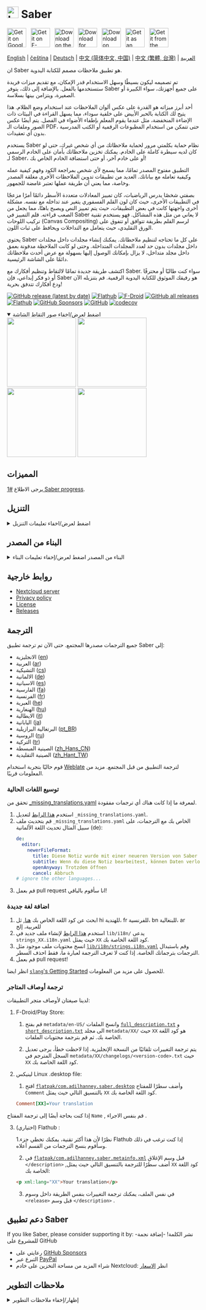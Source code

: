 # <img src="https://github.com/saber-notes/saber/raw/main/assets/icon/icon.png" width="30" height="30" alt="Logo"> Saber

[<img src='https://github.com/saber-notes/saber/blob/main/assets_raw/badges/google-play-badge.png'
    alt='Get it on Google Play'
    height=50>][google_play]
&nbsp;
[<img src="https://github.com/saber-notes/saber/blob/main/assets_raw/badges/f-droid-badge.png"
    alt="Get it on F-Droid"
    height=50>][f-droid]
&nbsp;
[<img src="https://github.com/saber-notes/saber/blob/main/assets_raw/badges/app-store-badge.svg"
    alt="Download on the App Store"
    height=50>][app_store]
&nbsp;
[<img src="https://github.com/saber-notes/saber/blob/main/assets_raw/badges/windows-badge.png"
    alt="Download for Windows"
    height=50>][download_windows]
&nbsp;
[<img src="https://github.com/saber-notes/saber/blob/main/assets_raw/badges/flathub-badge.svg"
    alt="Download on Flathub"
    height=50>][flathub]
&nbsp;
[<img src="https://github.com/saber-notes/saber/blob/main/assets_raw/badges/appimage-logo.png"
    alt="Get it as an AppImage"
    height=50>][download_appimage]
&nbsp;
[<img src="https://github.com/saber-notes/saber/blob/main/assets_raw/badges/snap-badge.svg"
    alt="Get it from the Snap Store"
    height=50>][snap]

[English](https://github.com/saber-notes/saber/blob/main/README.md) |
[čeština](https://github.com/saber-notes/saber/blob/main/README-cs.md) |
[Deutsch](https://github.com/saber-notes/saber/blob/main/README-de.md) |
[中文 (简体中文, 中国)](https://github.com/saber-notes/saber/blob/main/README-zh-CN.md) |
[中文 (繁體, 台灣)](https://github.com/saber-notes/saber/blob/main/README-zh-TW.md) |
[العربية](https://github.com/saber-notes/saber/blob/main/README-ar.md) 

ان Saber هو تطبيق ملاحظات مصمم للكتابة اليدوية.

تم تصميمه ليكون بسيطًا وسهل الاستخدام قدر الإمكان، مع تقديم ميزات فريدة ستستخدمها بالفعل. بالإضافة إلى ذلك، يتوفر Saber على جميع أجهزتك، سواء الكبيرة أو الصغيرة، ويتزامن بينها بسلاسة.

أحد أبرز ميزاته هو القدرة على عكس ألوان الملاحظات عند استخدام وضع الظلام. هذا يتيح لك الكتابة بالحبر الأبيض على خلفية سوداء، مما يسهل القراءة في البيئات ذات الإضاءة المنخفضة، مثل عندما يقوم المعلم بإطفاء الأضواء في الفصل. يتم أيضًا عكس الصور وملفات الـ PDF، حتى تتمكن من استخدام المطبوعات الرقمية أو الكتب المدرسية بدون أي تعقيدات.

يستخدم Saber نظام حماية بكلمتي مرور لحماية ملاحظاتك من أي شخص غيرك، حتى لو كان لديه سيطرة كاملة على الخادم. يمكنك تخزين ملاحظاتك بأمان على الخادم الرسمي لـ Saber، أو على خادم آخر، أو حتى استضافة الخادم الخاص بك!

التطبيق مفتوح المصدر تمامًا، مما يسمح لأي شخص بمراجعة الكود وفهم كيفية عمله وكيفية تعامله مع بياناتك. العديد من تطبيقات تدوين الملاحظات الأخرى مغلقة المصدر وخاصة، مما يعني أن طريقة عملها تعتبر غامضة للجمهور.

بصفتي شخصًا يدرس الرياضيات، كان تمييز المعادلات متعددة الأسطر دائمًا أمرًا مزعجًا في التطبيقات الأخرى، حيث كان لون القلم الفسفوري يتغير عند تداخله مع نفسه. مشكلة أخرى واجهتها كانت في بعض التطبيقات، حيث يتم تمييز النص ويصبح باهتًا، مما يجعل من الصعب قراءته. قلم التمييز في Saber لا يعاني من مثل هذه المشاكل. فهو يستخدم تقنية تركيب اللوحات (Canvas Compositing) لرسم القلم بطريقة تتوافق أو تتفوق على الورق التقليدي، حيث يتعامل مع التداخلات ويحافظ على ثبات اللون.

يحتوي Saber على كل ما تحتاجه لتنظيم ملاحظاتك. يمكنك إنشاء مجلدات داخل مجلدات داخل مجلدات بدون حد لعدد المجلدات المتداخلة. وحتى لو كانت الملاحظة مدفونة بعمق داخل مجلد متداخل، لا يزال بإمكانك الوصول إليها بسهولة مع عرض أحدث ملاحظاتك دائمًا على الشاشة الرئيسية.

اكتشف طريقة جديدة تمامًا لالتقاط وتنظيم أفكارك مع Saber. سواء كنت طالبًا أو محترفًا أو ذو فكر إبداعي، فإن Saber هو رفيقك الموثوق للكتابة اليدوية الرقمية. قم بتنزيله الآن ودع أفكارك تتدفق بحرية!

[![GitHub release (latest by date)](https://img.shields.io/github/v/release/saber-notes/saber)](https://github.com/saber-notes/saber/releases/latest)
[![Flathub](https://img.shields.io/flathub/v/com.adilhanney.saber)](https://flathub.org/apps/details/com.adilhanney.saber)
[![F-Droid](https://img.shields.io/f-droid/v/com.adilhanney.saber)](https://f-droid.org/en/packages/com.adilhanney.saber/)
[![GitHub all releases](https://img.shields.io/github/downloads/saber-notes/saber/total?label=GitHub%20downloads)](https://github.com/saber-notes/saber/releases)
[![Flathub](https://img.shields.io/flathub/downloads/com.adilhanney.saber?label=Flathub%20downloads)](https://flathub.org/apps/details/com.adilhanney.saber)
[![GitHub Sponsors](https://img.shields.io/github/sponsors/adil192)](https://github.com/sponsors/adil192)
[![GitHub](https://img.shields.io/github/license/saber-notes/saber)](https://github.com/saber-notes/saber/blob/main/LICENSE.md)
[![codecov](https://codecov.io/gh/saber-notes/saber/branch/main/graph/badge.svg?token=EGQSN0THW2)](https://codecov.io/gh/saber-notes/saber)

<details open>
<summary>اضغط لعرض/اخفاء صور التقاط الشاشة</summary>

<div>
<img src="https://github.com/saber-notes/saber/raw/main/metadata/en-US/images/phoneScreenshots/1_home.png" width="180">
<img src="https://github.com/saber-notes/saber/raw/main/metadata/en-US/images/phoneScreenshots/2_editor.png" width="180">
<img src="https://github.com/saber-notes/saber/raw/main/metadata/en-US/images/phoneScreenshots/3_login.png" width="180">
<img src="https://github.com/saber-notes/saber/raw/main/metadata/en-US/images/phoneScreenshots/4_settings.png" width="180">
</div>
</details>

## المميزات

يرجى الاطلاع [#1 Saber progress][progress].

## التنزيل

<details>
<summary>اضغط لعرض/اخفاء تعليمات التنزيل</summary>

#### اندرويد Android

خيارات:

1- تحميل من متجر Play.

2- تحميل من F-Droid.

لاحظ أن إصدار F-Droid غير مُحسّن لأجهزة Onyx Boox لأن ذلك يتطلب
     [ اعتماديات خاصة](https://github.com/saber-notes/saber/issues/219) من Onyx.

3- قم بتنزيل وتثبيت `Saber_{version}.apk` من أحدث [اصدار][releases].

#### لينوكس Linux

الخيار 1 (موصى به): قم بتثبيت الحزمة المسطحة من [Flathub][flathub] باستخدام : `flatpak --user install com.adilhanney.saber`.

الخيار 2: 
قم بتنزيل `Saber-{version}-x86_64.AppImage` من اخر [اصدار][releases],
واجعله قابلاً للتنفيذ باستخدام `chmod +x Saber-*-x86_64.AppImage`, ثم قم بتشغيله.

الخيار 3:
هناك حزمة [snap][snap] غير رسمية متوفرة بفضل @soumyaDghosh.
باستخدام `sudo snap install saber`


#### ويندوز Windows

قم بتنزيل وتثبيت `SaberInstaller_{version}.exe` من أحدث  [اصدار][releases].

إذا ظهرت لك أخطاء بسبب ملفات dll المفقودة، تأكد من تثبيت [Visual C++ Redistributable](https://learn.microsoft.com/en-us/cpp/windows/latest-supported-vc-redist) .

#### اجهزة الايفون  iOS and macOS

قم بتنزيل Saber من متجر التطبيقات [App Store][app_store].

</details>

## البناء من المصدر

<details>
<summary>
البناء من المصدر
اضغط لعرض/إخفاء تعليمات البناء</summary>

### 1. قم بتثبيت flutter
https://docs.flutter.dev/get-started/install
### 2. قم استنساخ هذا المشروع

```bash
git clone https://github.com/saber-notes/saber.git
```
### 3. احصل على التبعيات dependencies
```bash
flutter pub get
```

### 4. قم بتثبيت التبعيات الإضافية additional dependencies

يمكن تلخيص إعداد الحزمة  [super_clipboard](https://pub.dev/packages/super_clipboard)
كالاتي:
- قم بتثبيت [Rust](https://www.rust-lang.org/tools/install)
- قم بتثبيت NDK 26.1.10909125 إذا كنت تقوم بالبناء لنظام Android
### 5. البناء لـ...

#### لينكس Linux

`sudo apt install libsecret-1-dev libjsoncpp-dev libgstreamer1.0-dev libgstreamer-plugins-base1.0-dev webkit2gtk-4.1-dev`
`flutter build linux`

هذا يكفي لاستخدام التطبيق على جهاز الكمبيوتر الخاص بك، ولكن إذا كنت ترغب في توزيع بنائك، عليك استخدام بيئة قابلة للتنبؤ: استنسخ هذا repo واستخدم  GitHub Action
[البناء باستخدام لينيكس](https://github.com/saber-notes/saber/actions/workflows/linux.yml) بدلا من ذلك.

#### اندرويد Android

`flutter build apk`

قد تحتاج إلى إنشاء شهادة توقيع وإنشاء ملف android/key.properties. المزيد من المعلومات هنا: https://docs.flutter.dev/deployment/android#create-an-upload-keystore

ملاحظة:
يتم بناء الإصدارات مفتوحة المصدر FOSS/[F-Droid][f-droid-manifest] بطريقة مختلفة قليلاً:
```bash
./patches/remove_proprietary_dependencies.sh
flutter build apk
```

#### ويندوز Windows

`flutter build windows`

تم إنشاء مثبت ويندوز باستخدام [Inno Setup](https://jrsoftware.org/isinfo.php).
 لإنشاء المثبت الخاص بك، قم بتشغيل أمر البناء أعلاه، ثم قم بتعديل وتشغيل
[installers/desktop_inno_script.iss](https://github.com/saber-notes/saber/blob/main/installers/desktop_inno_script.iss)
باستخدام Inno Setup Compiler.

#### الايفون iOS and macOS

إذا كنت تمتلك جهاز macOS، يمكنك 
[البناء لنظام iOS ](https://docs.flutter.dev/deployment/ios#create-an-app-bundle)
باستخدام الامر `flutter build ipa` او
[البناء لنظام macOS](https://docs.flutter.dev/deployment/macos#create-a-build-archive-with-xcode)
باستخدام `flutter build macos`.

إذا لم يكن لديك جهاز macOS، استنسخ هذا repo واستخدم   GitHub Action
[Build for macOS and iOS](https://github.com/saber-notes/saber/actions/workflows/apple.yml).
بدلاً من ذلك، اتبع هذا الفيديو التعليمي على اليوتيوب
[How to compile a flutter application to iPhone with no mac (free | no jailbreak)](https://www.youtube.com/watch?v=m3_6z2wfHiY)
للبناء يدويًا باستخدام [Codemagic](https://codemagic.io/start/).

</details>

## روابط خارجية

- [Nextcloud server][nextcloud]
- [Privacy policy][privacy]
- [License][license]
- [Releases][releases]

## الترجمة

جميع الترجمات مصدرها المجتمع. حتى الآن تم ترجمة تطبيق Saber إلى:
- الانجليزية ([en](https://github.com/saber-notes/saber/blob/main/lib/i18n/strings.i18n.yaml))
- العربية ([ar](https://github.com/saber-notes/saber/blob/main/lib/i18n/strings_ar.i18n.yaml))
- التشيكية ([cs](https://github.com/saber-notes/saber/blob/main/lib/i18n/strings_cs.i18n.yaml))
- الالمانية ([de](https://github.com/saber-notes/saber/blob/main/lib/i18n/strings_de.i18n.yaml))
- الاسبانية ([es](https://github.com/saber-notes/saber/blob/main/lib/i18n/strings_es.i18n.yaml))
- الفارسية ([fa](https://github.com/saber-notes/saber/blob/main/lib/i18n/strings_fa.i18n.yaml))
- الفرنسية ([fr](https://github.com/saber-notes/saber/blob/main/lib/i18n/strings_fr.i18n.yaml))
- العبرية ([he](https://github.com/saber-notes/saber/blob/main/lib/i18n/strings_he.i18n.yaml))
- الهنغارية ([hu](https://github.com/saber-notes/saber/blob/main/lib/i18n/strings_hu.i18n.yaml))
- الايطالية ([it](https://github.com/saber-notes/saber/blob/main/lib/i18n/strings_it.i18n.yaml))
- اليابانية ([ja](https://github.com/saber-notes/saber/blob/main/lib/i18n/strings_ja.i18n.yaml))
- البرتغالية البرازيلية ([pt_BR](https://github.com/saber-notes/saber/blob/main/lib/i18n/strings_pt_BR.i18n.yaml))
- الروسية ([ru](https://github.com/saber-notes/saber/blob/main/lib/i18n/strings_ru.i18n.yaml))
- التركية ([tr](https://github.com/saber-notes/saber/blob/main/lib/i18n/strings_tr.i18n.yaml))
- الصينية المبسطة ([zh_Hans_CN](https://github.com/saber-notes/saber/blob/main/lib/i18n/strings_zh_Hans_CN.i18n.yaml))
- الصينية التقليدية ([zh_Hant_TW](https://github.com/saber-notes/saber/blob/main/lib/i18n/strings_zh_Hant_TW.i18n.yaml))

قوم حاليًا بتجربة استخدام 
[Weblate](https://hosted.weblate.org/projects/saber-notes/saber/)
 لترجمة التطبيق من قبل المجتمع. مزيد من المعلومات قريبًا.
### توسيع اللغات الحالية

تحقق من  [_missing_translations.yaml](https://github.com/saber-notes/saber/blob/main/lib/i18n/_missing_translations.yaml)
 لمعرفة ما إذا كانت هناك أي ترجمات مفقودة.
1. استخدم [هذا الرابط](https://github.com/saber-notes/saber/edit/main/lib/i18n/_missing_translations.yaml)
   لتعديل `_missing_translations.yaml`.
2. قم بتحديث ملف  `_missing_translations.yaml` الخاص بك مع الترجمات، على سبيل المثال تحديث اللغة الألمانية (de):
    ```yaml
    de:
      editor:
        newerFileFormat:
          title: Diese Notiz wurde mit einer neueren Version von Saber bearbeitet
          subtitle: Wenn du diese Notiz bearbeitest, können Daten verloren gehen. Möchtest du die Notiz trotzdem öffnen?
          openAnyway: Trotzdem öffnen
          cancel: Abbruch
    # ignore the other languages...
    ```
3. قم بعمل  pull request انا سأقوم بالباقي!

### اضافة لغة جديدة

1. ابحث عن كود اللغة الخاص بك [هنا](https://saimana.com/list-of-country-locale-code/),
   ثل hi للهندية، fr للفرنسية، bn للبنغالية، ar للعربية، إلخ
2. استخدم [هذا الرابط](https://github.com/saber-notes/saber/new/main/lib/i18n/)
    لإنشاء ملف جديد في `lib/i18n/` يدعى `strings_XX.i18n.yaml`
   حيث يمثل `XX` كود اللغة الخاصة بك.
3. انسخ محتويات ملف موجود مثل 
   [`lib/i18n/strings.i18n.yaml`](https://github.com/saber-notes/saber/blob/main/lib/i18n/strings.i18n.yaml)
  وقم باستبدال الترجمات بترجماتك الخاصة. إذا كنت لا تعرف الترجمة لعبارة ما، فقط احذف السطر.
4. قم بعمل pull request!

انظر ايضا [`slang`'s Getting Started](https://pub.dev/packages/slang#getting-started)  للحصول على مزيد من المعلومات.

### ترجمة أوصاف المتاجر

لدينا صيغتان لأوصاف متجر التطبيقات:
1. F-Droid/Play Store:

   1. قم بفتح `metadata/en-US/` وانسخ الملفات
      [`full_description.txt`](https://github.com/saber-notes/saber/blob/main/metadata/en-US/full_description.txt)
      و
      [`short_description.txt`](https://github.com/saber-notes/saber/blob/main/metadata/en-US/short_description.txt)
       الى مجلد `metadata/XX/`  حيث `XX` هو كود اللغة الخاصة بك.
      ثم قم بترجمة محتويات الملفات.

   2. يتم ترجمة التغييرات تلقائيًا من النسخة الإنجليزية. إذا لاحظت خطأ، يرجى تعديل السجل المترجم في
       `metadata/XX/changelogs/<version-code>.txt` حيث `XX`  كود اللغة الخاصة بك.

2. لينيكس Linux .desktop file:

   1. افتح
   [`flatpak/com.adilhanney.saber.desktop`](https://github.com/saber-notes/saber/blob/main/flatpak/com.adilhanney.saber.desktop)
  وأضف سطرًا للمفتاح  `Comment` بالتنسيق التالي حيث يمثل `XX`  كود اللغة الخاصة بك.
    ```ini
    Comment[XX]=Your translation
    ```
 إذا كنت بحاجة أيضًا إلى ترجمة المفتاح `Name` , قم بنفس الاجراء .

3. (اختياري) Flathub :

   1.نظرًا لأن هذا أكثر تقنية، يمكنك تخطي جزء Flathub إذا كنت ترغب في ذلك وسأقوم بنسخ الترجمات من القسم أعلاه.
   
   2. في [`flatpak/com.adilhanney.saber.metainfo.xml`](https://github.com/saber-notes/saber/blob/main/flatpak/com.adilhanney.saber.metainfo.xml)
       قبل وسم الإغلاق `</description>` ,أضف سطرًا للترجمة بالتنسيق التالي حيث يمثل `XX` كود اللغة الخاصة بك:
    ```html
    <p xml:lang="XX">Your translation</p>
    ```

   3. في نفس الملف، يمكنك ترجمة التغييرات بنفس الطريقة داخل وسوم `<release>`  قبل وسم `</description>` .


## دعم تطبيق Saber

If you like Saber, please consider supporting it by:
-نشر الكلمة!
-إضافة نجمة للمشروع على GitHub
- رعايتي على [GitHub Sponsors](https://github.com/sponsors/adil192)
- التبرع عبر [PayPal](https://paypal.me/adilhanney)
- شراء المزيد من مساحة التخزين على خادم Nextcloud: انظر [الاسعار](pricing.md)

## ملاحظات التطوير

<details>
<summary>إظهار/إخفاء ملاحظات التطوير</summary>

- عند تحديث **اصدار التطبيق**:
  - قم بتشغيل `./scripts/bump_version.sh <version-name> <version-code>`
    (قم بتشغيل `./scripts/bump_version.sh --help`لمزيد من المعلومات)
  - عند تحديث إصدار التطبيق: `metadata/en-US/changelogs/`
    و `flatpak/com.adilhanney.saber.metainfo.xml`,
    ثم قم بتشغيل `dart scripts/translate_changelogs.dart` كما يوجهك سكريبت الاوامر.
- عند تحديث **الايقونات **, قم بتشغيل الأوامر التالية:
  - عام: `dart run icons_launcher:create`
  - ايقونات Flatpak : `cd assets/icon && ./resize-icon.sh`
- عند تحديث **الترجمات**...
  -قم بتشغيل الأوامر التالية:
    - `dart run slang apply --locale=XX` اذا كنت تريد تطبيق _missing_translations.yaml
    - `dart run slang`
    - `dart run slang analyze --full`
  - إذا كنت تضيف لغة جديدة، قم بتحديث:
    - `CFBundleLocalizations` في `ios/Runner/Info.plist`
    - `CFBundleLocalizations` في `macos/Runner/Info.plist`
    - `android/app/src/main/res/xml/locales_config.xml`
    - `lib/data/locales.dart`
    - `README.md` في الاعلى في قسم "Translating" .
    - ثم قم بتشغيل `dart scripts/translate_changelogs.dart` لترجمة سجل التغييرات.

</details>

[f-droid]: https://f-droid.org/packages/com.adilhanney.saber/
[flathub]: https://flathub.org/apps/details/com.adilhanney.saber
[google_play]: https://play.google.com/store/apps/details?id=com.adilhanney.saber
[snap]: https://snapcraft.io/saber
[app_store]: https://apps.apple.com/us/app/saber/id1671523739
[download_windows]: https://github.com/saber-notes/saber/releases/download/v0.25.2/SaberInstaller_v0.25.2.exe
[download_appimage]: https://github.com/saber-notes/saber/releases/download/v0.25.2/Saber-0.25.2-x86_64.AppImage

[nextcloud]: https://nc.saber.adil.hanney.org/

[privacy]: https://github.com/saber-notes/saber/blob/main/privacy_policy.md
[license]: https://github.com/saber-notes/saber/blob/main/LICENSE.md

[releases]: https://github.com/saber-notes/saber/releases
[issues]: https://github.com/saber-notes/saber/issues
[progress]: https://github.com/saber-notes/saber/discussions/1

[f-droid-manifest]: https://gitlab.com/fdroid/fdroiddata/-/blob/master/metadata/com.adilhanney.saber.yml
